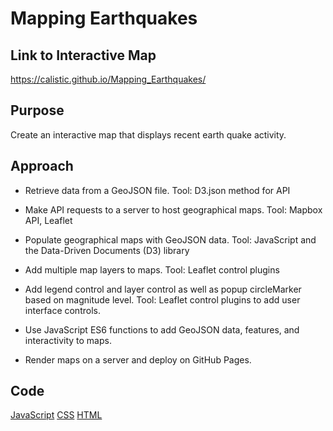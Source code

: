# Mapping Earthquakes

## Link to Interactive Map
https://calistic.github.io/Mapping_Earthquakes/

## Purpose
Create an interactive map that displays recent earth quake activity.

## Approach
- Retrieve data from a GeoJSON file. Tool: D3.json method for API

- Make API requests to a server to host geographical maps. Tool: Mapbox API, Leaflet

- Populate geographical maps with GeoJSON data. Tool: JavaScript and the Data-Driven Documents (D3) library

- Add multiple map layers to maps. Tool: Leaflet control plugins

- Add legend control and layer control as well as popup circleMarker based on magnitude level. Tool: Leaflet control plugins to add user interface controls.

- Use JavaScript ES6 functions to add GeoJSON data, features, and interactivity to maps.

- Render maps on a server and deploy on GitHub Pages.

## Code
[JavaScript](https://github.com/Calistic/Mapping_Earthquakes/tree/master/static/js)
[CSS](https://github.com/Calistic/Mapping_Earthquakes/blob/master/static/css/style.css)
[HTML](https://github.com/Calistic/Mapping_Earthquakes/blob/master/index.html)
